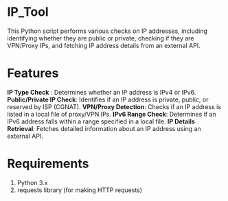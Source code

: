# IP_Tool
This Python script performs various checks on IP addresses, including identifying whether they are public or private, checking if they are VPN/Proxy IPs, and fetching IP address details from an external API.

# Features
**IP Type Check** : Determines whether an IP address is IPv4 or IPv6.
**Public/Private IP Check**: Identifies if an IP address is private, public, or reserved by ISP (CGNAT).
**VPN/Proxy Detection**: Checks if an IP address is listed in a local file of proxy/VPN IPs.
**IPv6 Range Check**: Determines if an IPv6 address falls within a range specified in a local file.
**IP Details Retrieval**: Fetches detailed information about an IP address using an external API.

# Requirements
1. Python 3.x
2. requests library (for making HTTP requests)
